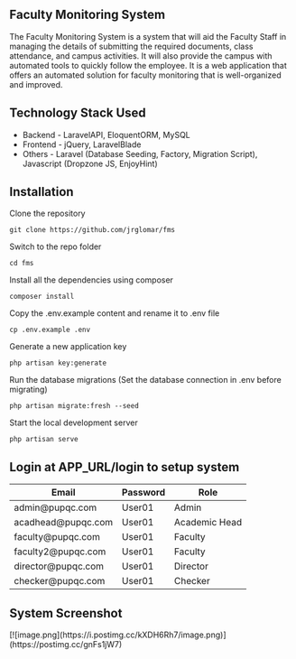 
## Faculty Monitoring System
The Faculty Monitoring System is a system that will aid the Faculty Staff in managing the details of submitting the required documents, class attendance, and campus activities. It will also provide the campus with automated tools to quickly follow the employee. It is a web application that offers an automated solution for faculty monitoring that is well-organized and improved.

## Technology Stack Used
<ul>
    <li>Backend - LaravelAPI, EloquentORM,  MySQL </li>
    <li>Frontend - jQuery, LaravelBlade </li>
    <li>Others - Laravel (Database Seeding, Factory, Migration Script), Javascript (Dropzone JS, EnjoyHint) </li>
</ul>

## Installation
Clone the repository
<pre class="notranslate"><code>git clone https://github.com/jrglomar/fms
</code></pre>

Switch to the repo folder
<pre class="notranslate"><code>cd fms
</code></pre>

Install all the dependencies using composer 
<pre class="notranslate"><code>composer install
</code></pre>

Copy the .env.example content and rename it to .env file
<pre class="notranslate"><code>cp .env.example .env
</code></pre>

Generate a new application key
<pre class="notranslate"><code>php artisan key:generate
</code></pre>

<!-- 
Generate a new JWT authentication secret key
<pre class="notranslate"><code>php artisan jwt:generate
</code></pre>

Copy the example env file and make the required configuration changes in the .env file
<pre class="notranslate"><code>cp .env.example .env
</code></pre> -->

Run the database migrations (Set the database connection in .env before migrating)  
<pre class="notranslate"><code>php artisan migrate:fresh --seed
</code></pre>

Start the local development server
<pre class="notranslate"><code>php artisan serve
</code></pre>

## Login at APP_URL/login to setup system
<div>
    <table>
        <thead>
            <tr>
                <th><strong>Email</strong></th>
                <th><strong>Password</strong></th>
                <th><strong>Role</strong></th>
            </tr>
        </thead>
        <tbody>
            <tr>
                <td>admin@pupqc.com</td>
                <td>User01</td>
                <td>Admin</td>
            </tr>
            <tr>
                <td>acadhead@pupqc.com</td>
                <td>User01</td>
                <td>Academic Head</td>
            </tr>
            <tr>
                <td>faculty@pupqc.com</td>
                <td>User01</td>
                <td>Faculty</td>
            </tr>
            <tr>
                <td>faculty2@pupqc.com</td>
                <td>User01</td>
                <td>Faculty</td>
            </tr>
            <tr>
                <td>director@pupqc.com</td>
                <td>User01</td>
                <td>Director</td>
            </tr>
            <tr>
                <td>checker@pupqc.com</td>
                <td>User01</td>
                <td>Checker</td>
            </tr>
        </tbody>
    </table>
</div>

## System Screenshot
<div style="display: flex; align-items: center; justify-content: center;">
    [![image.png](https://i.postimg.cc/kXDH6Rh7/image.png)](https://postimg.cc/gnFs1jW7)
</div>
 
